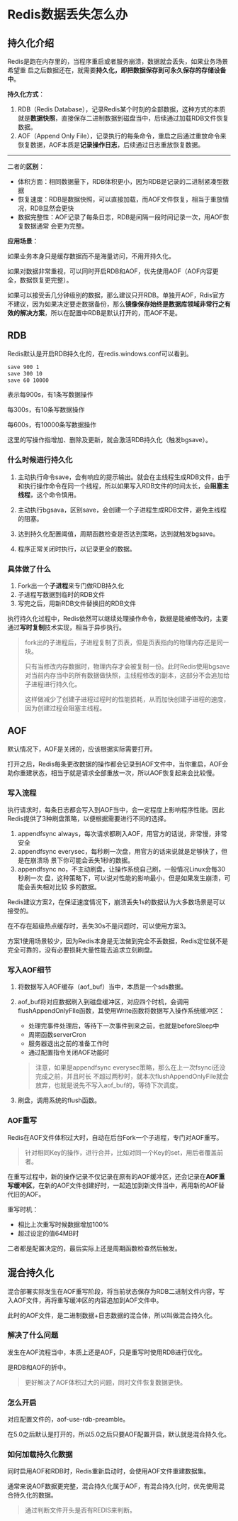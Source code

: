 Redis数据丢失怎么办
===

## 持久化介绍

Redis是跑在内存里的，当程序重启或者服务崩溃，数据就会丢失，如果业务场景希望重
启之后数据还在，就需要**持久化，即把数据保存到可永久保存的存储设备中**。

**持久化方式**：

1. RDB（Redis Database），记录Redis某个时刻的全部数据，这种方式的本质就是**数据快照**，直接保存二进制数据到磁盘当中，后续通过加载RDB文件恢复数据。
2. AOF（Append Only File），记录执行的每条命令，重启之后通过重放命令来恢复数据，AOF本质是**记录操作日志**，后续通过日志重放恢复数据。

---

二者的**区别**：

- 体积方面：相同数据量下，RDB体积更小，因为RDB是记录的二进制紧凑型数据
- 恢复速度：RDB是数据快照，可以直接加载，而AOF文件恢复，相当于重放情况，RDB显然会更快
- 数据完整性：AOF记录了每条日志，RDB是间隔一段时间记录一次，用AOF恢复数据通常
  会更为完整。

**应用场景**：

如果业务本身只是缓存数据而不是海量访问，不用开持久化。

如果对数据非常重视，可以同时开启RDB和AOF，优先使用AOF（AOF内容更全，数据恢复更完整）。

如果可以接受丢几分钟级别的数据，那么建议只开RDB。单独开AOF，Rdis官方不建议，因为如果决定要走数据备份，那么**镜像保存始终是数据库领域非常行之有效的解决方案**，所以在配置中RDB是默认打开的，而AOF不是。

## RDB

Redis默认是开启RDB持久化的，在redis.windows.conf可以看到。

```bash
save 900 1
save 300 10
save 60 10000
```

表示每900s，有1条写数据操作

每300s，有10条写数据操作

每600s，有10000条写数据操作

这里的写操作指增加、删除及更新，就会激活RDB持久化（触发bgsave）。

### 什么时候进行持久化

1. 主动执行命令save，会有响应的提示输出。就会在主线程生成RDB文件，由于和执行操作命令在同一个线程，所以如果写入RDB文件的时间太长，会**阻塞主线程**，这个命令慎用。

2. 主动执行bgsava，区别save，会创建一个子进程生成RDB文件，避免主线程的阻塞。
3. 达到持久化配置阈值，周期函数检查是否达到策略，达到就触发bgsave。
4. 程序正常关闭时执行，以记录更全的数据。

### 具体做了什么

1. Fork出一个**子进程**来专门做RDB持久化
2. 子进程写数据到临时的RDB文件
3. 写完之后，用新RDB文件替换旧的RDB文件

执行持久化过程中，Redis依然可以继续处理操作命令，数据是能被修改的，主要通过**写时复制**技术实现，相当于异步执行。

> fork出的子进程后，子进程复制了页表，但是页表指向的物理内存还是同一块。
>
> 只有当修改内存数据时，物理内存才会被复制一份。此时Redis使用bgsave对当前内存当中的所有数据做快照，主线程修改的副本，这部分不会追加给子进程进行持久化。
>
> 这样做减少了创建子进程过程时的性能损耗，从而加快创建子进程的速度，因为创建过程会阻塞主线程。

## AOF

默认情况下，AOF是关闭的，应该根据实际需要打开。

打开之后，Redis每条更改数据的操作都会记录到AOF文件中，当你重启，AOF会助你重建状态，相当于就是请求全部重放一次，所以AOF恢复起来会比较慢。

### 写入流程

执行请求时，每条日志都会写入到AOF当中，会一定程度上影响程序性能。因此Redis提供了3种刷盘策略，以便根据需要进行不同的选择。

1. appendfsync always，每次请求都刷入AOF，用官方的话说，非常慢，非常安全
2. appendfsync everysec，每秒刷一次盘，用官方的话来说就是足够快了，但是在崩溃场
   景下你可能会丢失1秒的数据。
3. appendfsync no，不主动刷盘，让操作系统自己刷，一般情况Linux会每30秒刷一次
   盘，这种策略下，可以说对性能的影响最小，但是如果发生崩溃，可能会丢失相对比较
   多的数据。

Redis建议方案2，在保证速度情况下，崩溃丢失1s的数据认为大多数场景是可以接受的。

在不存在超级热点缓存时，丢失30s不是问题时，可以使用方案3。

方案1使用场景较少，因为Redis本身是无法做到完全不丢数据，Redis定位就不是完全可靠的，没有必要损耗大量性能去追求立刻刷盘。

### 写入AOF细节

1. 将数据写入AOF缓存（aof_buf）当中，本质是一个sds数据。

2. aof_buf将对应数据刷入到磁盘缓冲区，对应四个时机，会调用flushAppendOnlyFIle函数，其使用Write函数将数据写入操作系统缓冲区：

   - 处理完事件处理后，等待下一次事件到来之前，也就是beforeSleep中
   - 周期函数serverCron
   - 服务器退出之前的准备工作时
   - 通过配置指令关闭AOF功能时

   > 注意，如果是appendfsync everysec策略，那么在上一次fsynci还没完成之前，并且时长
   > 不超过两秒时，就本次flushAppendOnlyFile就会放弃，也就是说先不写入aof_buf的，等待下次调度。

3. 刷盘，调用系统的flush函数。

### AOF重写

Redis在AOF文件体积过大时，自动在后台Fork一个子进程，专门对AOF重写。

> 针对相同Key的操作，进行合并，比如对同一个Key的set，用后者覆盖前者。

在重写过程中，新的操作记录不仅记录在原有的AOF缓冲区，还会记录在**AOF重写缓冲区**，在新的AOF文件创建好时，一起追加到新文件当中，再用新的AOF替代旧的AOF。

重写时机：

- 相比上次重写时候数据增加100%
- 超过设定的值64MB时

二者都是配置决定的，最后实际上还是周期函数检查然后触发。

## 混合持久化

混合部署实际发生在AOF重写阶段，将当前状态保存为RDB二进制文件内容，写入AOF文件，再将重写缓冲区的内容追加到AOF文件中。

此时的AOF文件，是二进制数据+日志数据的混合体，所以叫做混合持久化。

### 解决了什么问题

发生在AOF流程当中，本质上还是AOF，只是重写时使用RDB进行优化。

是RDB和AOF的折中。

> 更好解决了AOF体积过大的问题，同时文件恢复数据更快。

### 怎么开启

对应配置文件的，aof-use-rdb-preamble。

在5.0之后默认是打开的，所以5.0之后只要AOF配置开启，默认就是混合持久化。

### 如何加载持久化数据

同时启用AOF和RDB时，Redis重新启动时，会使用AOF文件重建数据集。

通常来说AOF数据更完整，混合持久化属于AOF，有混合持久化时，优先使用混合持久化的数据。

> 通过判断文件开头是否有REDIS来判断。

